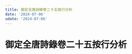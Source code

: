```yaml
---
title: 御定全唐詩錄卷二十五按行分析
date: '2024-07-06'
udate: '2024-07-06'
---
```

# 御定全唐詩錄卷二十五按行分析

<LinePage :list="lines" :chapternum="25" />

<script setup>
const chapter = '卷二十五';
import lines from '/data/qtsl/卷二十五/lines.json'
</script>
